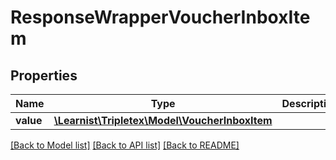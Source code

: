 # ResponseWrapperVoucherInboxItem

## Properties
Name | Type | Description | Notes
------------ | ------------- | ------------- | -------------
**value** | [**\Learnist\Tripletex\Model\VoucherInboxItem**](VoucherInboxItem.md) |  | [optional] 

[[Back to Model list]](../../README.md#documentation-for-models) [[Back to API list]](../../README.md#documentation-for-api-endpoints) [[Back to README]](../../README.md)

